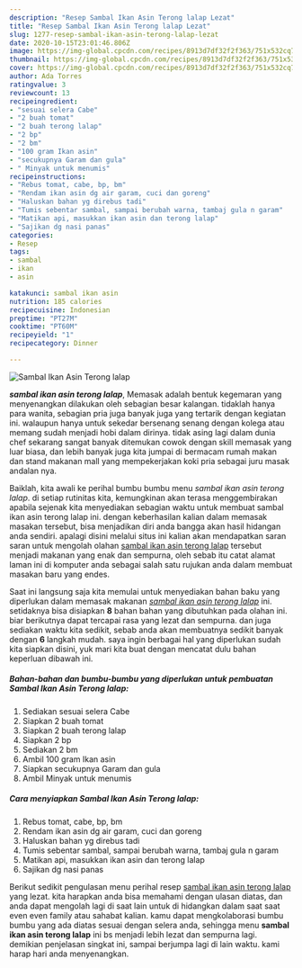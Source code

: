 ```yaml
---
description: "Resep Sambal Ikan Asin Terong lalap Lezat"
title: "Resep Sambal Ikan Asin Terong lalap Lezat"
slug: 1277-resep-sambal-ikan-asin-terong-lalap-lezat
date: 2020-10-15T23:01:46.806Z
image: https://img-global.cpcdn.com/recipes/8913d7df32f2f363/751x532cq70/sambal-ikan-asin-terong-lalap-foto-resep-utama.jpg
thumbnail: https://img-global.cpcdn.com/recipes/8913d7df32f2f363/751x532cq70/sambal-ikan-asin-terong-lalap-foto-resep-utama.jpg
cover: https://img-global.cpcdn.com/recipes/8913d7df32f2f363/751x532cq70/sambal-ikan-asin-terong-lalap-foto-resep-utama.jpg
author: Ada Torres
ratingvalue: 3
reviewcount: 13
recipeingredient:
- "sesuai selera Cabe"
- "2 buah tomat"
- "2 buah terong lalap"
- "2 bp"
- "2 bm"
- "100 gram Ikan asin"
- "secukupnya Garam dan gula"
- " Minyak untuk menumis"
recipeinstructions:
- "Rebus tomat, cabe, bp, bm"
- "Rendam ikan asin dg air garam, cuci dan goreng"
- "Haluskan bahan yg direbus tadi"
- "Tumis sebentar sambal, sampai berubah warna, tambaj gula n garam"
- "Matikan api, masukkan ikan asin dan terong lalap"
- "Sajikan dg nasi panas"
categories:
- Resep
tags:
- sambal
- ikan
- asin

katakunci: sambal ikan asin 
nutrition: 185 calories
recipecuisine: Indonesian
preptime: "PT27M"
cooktime: "PT60M"
recipeyield: "1"
recipecategory: Dinner

---
```



![Sambal Ikan Asin Terong lalap](https://img-global.cpcdn.com/recipes/8913d7df32f2f363/751x532cq70/sambal-ikan-asin-terong-lalap-foto-resep-utama.jpg)

<b><i>sambal ikan asin terong lalap</i></b>, Memasak adalah bentuk kegemaran yang menyenangkan dilakukan oleh sebagian besar kalangan. tidaklah hanya para wanita, sebagian pria juga banyak juga yang tertarik dengan kegiatan ini. walaupun hanya untuk sekedar bersenang senang dengan kolega atau memang sudah menjadi hobi dalam dirinya. tidak asing lagi dalam dunia chef sekarang sangat banyak ditemukan cowok dengan skill memasak yang luar biasa, dan lebih banyak juga kita jumpai di bermacam rumah makan dan stand makanan mall yang mempekerjakan koki pria sebagai juru masak andalan nya.

Baiklah, kita awali ke perihal bumbu bumbu menu <i>sambal ikan asin terong lalap</i>. di setiap rutinitas kita, kemungkinan akan terasa menggembirakan apabila sejenak kita menyediakan sebagian waktu untuk membuat sambal ikan asin terong lalap ini. dengan keberhasilan kalian dalam memasak masakan tersebut, bisa menjadikan diri anda bangga akan hasil hidangan anda sendiri. apalagi disini melalui situs ini kalian akan mendapatkan saran saran untuk mengolah olahan <u>sambal ikan asin terong lalap</u> tersebut menjadi makanan yang enak dan sempurna, oleh sebab itu catat alamat laman ini di komputer anda sebagai salah satu rujukan anda dalam membuat masakan baru yang endes.




Saat ini langsung saja kita memulai untuk menyediakan bahan baku yang diperlukan dalam memasak makanan <u><i>sambal ikan asin terong lalap</i></u> ini. setidaknya bisa disiapkan <b>8</b> bahan bahan yang dibutuhkan pada olahan ini. biar berikutnya dapat tercapai rasa yang lezat dan sempurna. dan juga sediakan waktu kita sedikit, sebab anda akan membuatnya sedikit banyak dengan <b>6</b> langkah mudah. saya ingin berbagai hal yang diperlukan sudah kita siapkan disini, yuk mari kita buat dengan mencatat dulu bahan keperluan dibawah ini.

<!--inarticleads1-->

##### Bahan-bahan dan bumbu-bumbu yang diperlukan untuk pembuatan Sambal Ikan Asin Terong lalap:

1. Sediakan sesuai selera Cabe
1. Siapkan 2 buah tomat
1. Siapkan 2 buah terong lalap
1. Siapkan 2 bp
1. Sediakan 2 bm
1. Ambil 100 gram Ikan asin
1. Siapkan secukupnya Garam dan gula
1. Ambil  Minyak untuk menumis




<!--inarticleads2-->

##### Cara menyiapkan Sambal Ikan Asin Terong lalap:

1. Rebus tomat, cabe, bp, bm
1. Rendam ikan asin dg air garam, cuci dan goreng
1. Haluskan bahan yg direbus tadi
1. Tumis sebentar sambal, sampai berubah warna, tambaj gula n garam
1. Matikan api, masukkan ikan asin dan terong lalap
1. Sajikan dg nasi panas




Berikut sedikit pengulasan menu perihal resep <u>sambal ikan asin terong lalap</u> yang lezat. kita harapkan anda bisa memahami dengan ulasan diatas, dan anda dapat mengolah lagi di saat lain untuk di hidangkan dalam saat saat even even family atau sahabat kalian. kamu dapat mengkolaborasi bumbu bumbu yang ada diatas sesuai dengan selera anda, sehingga menu <b>sambal ikan asin terong lalap</b> ini bs menjadi lebih lezat dan sempurna lagi. demikian penjelasan singkat ini, sampai berjumpa lagi di lain waktu. kami harap hari anda menyenangkan.
